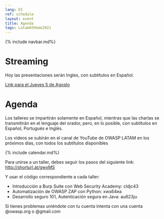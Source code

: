 ```yaml
---
lang: ES
ref: schedule
layout: event
title: Agenda
tags: LatamAtHome2021
---
```

{% include navbar.md%}

<script>
  document.lang = "es";
</script>

<h1>Streaming</h1>
Hoy las presentaciones serán Ingles, con subtítulos en Español.

[Link para el Jueves 5 de Agosto](https://youtu.be/izG6VWodJs4)


<h1>Agenda</h1>
<p>Los talleres se impartirán solamente en Español, mientras que las charlas se transmitirán en el lenguaje del orador, pero, en lo posible, con subtítulos en Español, Portugués e Inglés.</p>
<p>Los videos se subirán en el canal de YouTube de OWASP LATAM en los próximos días, con todos los subtítulos disponibles</p>

{% include calendar.md%}

Para unirse a un taller, debes seguir los pasos del siguiente link:
http://shorturl.at/gwxMS

Y usar el código correspondiente a cada taller:
* Introducción a Burp Suite con Web Security Academy: cldjc43
* Automatización de OWASP ZAP con Python: xws64ea
* Desarrollo seguro 101, Autenticación segura en Java: au623ju

Si tienes problemas uniéndote con tu cuenta intenta con una cuenta @owasp.org o @gmail.com
